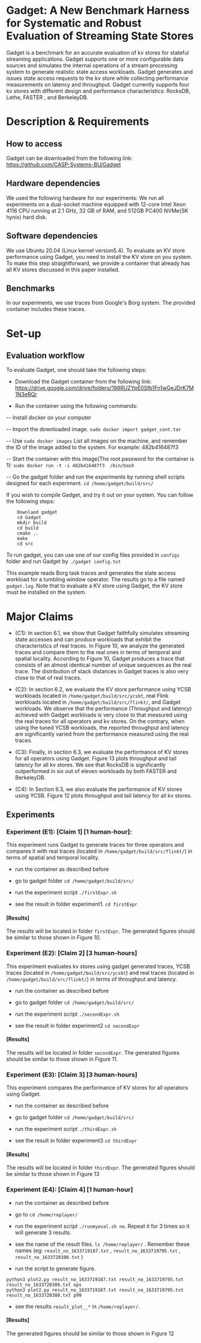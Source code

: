 # Gadget: A New Benchmark Harness for Systematic and Robust Evaluation of Streaming State Stores

Gadget is a benchmark for an accurate evaluation of kv stores for stateful streaming applications.  Gadget supports one or more configurable data sources and simulates the internal operations of a stream processing system to generate realistic state access workloads.  Gadget generates and issues state access requests to the kv store while collecting performance measurements on latency and throughput.  Gadget  currently supports four kv stores with different design and performance characteristics: RocksDB, Lethe, FASTER , and BerkeleyDB.

# Description & Requirements

## How to access

Gadget can be downloaded from the following link: https://github.com/CASP-Systems-BU/Gadget

## Hardware dependencies

We used the following hardware for our experiments:
We run all experiments on a dual-socket machine equipped with 12-core Intel Xeon 4116 CPU running at 2.1 GHz, 32 GB of RAM, and 512GB PC400 NVMe(SK hynix) hard disk. 

## Software dependencies

We  use  Ubuntu 20.04 (Linux  kernel version5.4). To evaluate an KV store performance using Gadget, you need to install the KV store on you system.  To make this step straightforward, we provide a container that already has all KV stores discussed in this paper installed.

## Benchmarks

In our experiments, we use traces from Google's Borg system. The provided container includes these traces.

# Set-up

## Evaluation workflow

To evaluate Gadget, one should take the following steps:

- Download the  Gadget container from the following link: https://drive.google.com/drive/folders/198RUZYpE0Sfb1Fn1wGeJDrK7M1N3eRQr

- Run the container using the following commands:

-- Install docker on your computer 

-- Import the downloaded image. `sudo docker import gadget_cont.tar`

-- Use `sudo docker images` List all images on the machine, and remember the ID of the image added to the system.  For example: 482b416487f3

-- Start the container with this image(The root password for the container is 1): `sudo docker run -t -i 482b416487f3  /bin/bash`

-- Go the gadget folder and run the experiments by running shell scripts designed for each experiment. `cd /home/gadget/build/src/`

If you wish to compile Gadget, and try it out on your system. You can follow the following steps:

```
    Downlaod gadget 
    cd Gadget
    mkdir build 
    cd build
    cmake ..
    make
    cd src
```

To run gadget, you can use one of our config files provided in `configs` folder  and run Gadget by `./gadget config.txt`
 
 
This example  reads Borg task traces and generates the state access workload for  a tumbling  window operator. The results go to a file named `gadget.log`. Note that to evaluate a KV store using Gadget, the KV store must be installed on the system.


# Major Claims

- (C1): In section 6.1, we show that Gadget faithfully simulates streaming state accesses and can produce workloads that exhibit the characteristics of real traces. In Figure 10, we analyze the generated traces and compare them to the real ones in terms of temporal and spatial locality. According to Figure 10,  Gadget produces a trace that consists of an almost identical number of unique sequences as the real trace. The distribution of stack distances in Gadget traces is also very close to that of real traces.

- (C2): In section 6.2,  we evaluate the KV store performance using  YCSB workloads located in `/home/gadget/build/src/ycsbt`, real Flink workloads located in `/home/gadget/build/src/flinkt/`, and Gadget workloads. We observe that the performance  (Throughput and latency) achieved with Gadget workloads is very close to that measured using the real traces for all operators and kv stores. On the contrary, when using the tuned YCSB workloads, the reported throughput and latency are significantly varied from the performance measured using the real traces. 
    
- (C3): Finally, in section 6.3,  we evaluate the performance of KV stores for all operators using Gadget. Figure 13 plots throughput and tail latency for all kv stores. We see that RocksDB is significantly outperformed in six out of eleven workloads by both FASTER and BerkeleyDB. 

- (C4): In Section 6.3, we also evaluate the performance of KV stores using YCSB. Figure 12 plots throughput and tail latency for all kv stores.

## Experiments

### Experiment (E1): [Claim 1] [1 human-hour]: 

This experiment  runs Gadget to generate traces for three operators and compares it with real traces (located in `/home/gadget/build/src/flinkt/`) in terms of spatial and temporal locality.

- run the container as described before
    
- go to gadget folder `cd /home/gadget/build/src/`
    
- run the experiment script `./firstExpr.sh`
    
- see the result in folder experiment1. `cd firstExpr`
 

#### [Results]

The results will be located in folder `firstExpr`. The generated figures should be similar to those shown in Figure 10.


### Experiment (E2): [Claim 2] [3 human-hours] 

This experiment evaluates kv stores using gadget generated traces, YCSB traces (located in  `/home/gadget/build/src/ycsbt`) and real traces (located in `/home/gadget/build/src/flinkt/`) in terms  of throughput and latency.  

- run the container as described before
    
- go to gadget folder `cd /home/gadget/build/src/`
    
- run the experiment script `./secondExpr.sh`

- see the result in folder experiment2   `cd secondExpr` 

#### [Results]

The results will be located in folder `secondExpr`. The generated figures should be similar to those shown in Figure 11.


### Experiment (E3): [Claim 3] [3 human-hours]

This experiment compares  the performance of  KV stores for all operators using Gadget.

- run the container as described before

- go to gadget folder `cd /home/gadget/build/src/`

- run the experiment script `./thirdExpr.sh ` 

- see the result in folder experiment3 `cd thirdExpr`

#### [Results]

The results will be located in folder `thirdExpr`. The generated figures should be similar to those shown in Figure 13

### Experiment (E4): [Claim 4] [1 human-hour]

- run the container as described before

- go to `cd /home/replayer/`

- run the experiment script `./runmyeval.sh no`. Repeat it for 3 times so it will generate 3 results.

- see the name of the result files. `ls /home/replayer/` . Remember these names (eg: `result_no_1633719187.txt` , `result_no_1633719795.txt` , `result_no_1633720380.txt` )

- run the script to generate figure. 

```
python3 plot2.py result_no_1633719187.txt result_no_1633719795.txt result_no_1633720380.txt ops
python3 plot2.py result_no_1633719187.txt result_no_1633719795.txt result_no_1633720380.txt p99
```

- see the results `result_plot__*` in `/home/replayer/`. 

#### [Results]

The generated figures should be similar to those shown in Figure 12
